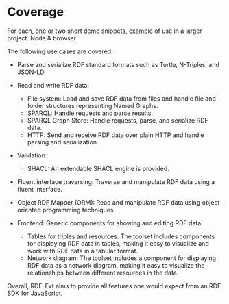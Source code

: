 # Coverage

For each, one or two short demo snippets, example of use in a larger project. Node & browser

The following use cases are covered:

- Parse and serialize RDF standard formats such as Turtle, N-Triples, and JSON-LD.

- Read and write RDF data:

  - File system: Load and save RDF data from files and handle file and folder structures representing Named Graphs.
  - SPARQL: Handle requests and parse results.
  - SPARQL Graph Store: Handle requests, parse, and serialize RDF data.
  - HTTP: Send and receive RDF data over plain HTTP and handle parsing and serialization.

- Validation:

  - SHACL: An extendable SHACL engine is provided.

- Fluent interface traversing: Traverse and manipulate RDF data using a fluent interface.

- Object RDF Mapper (ORM): Read and manipulate RDF data using object-oriented programming techniques.

- Frontend: Generic components for showing and editing RDF data.
  - Tables for triples and resources: The toolset includes components for displaying RDF data in tables, making it easy to visualize and work with RDF data in a tabular format.
  - Network diagram: The toolset includes a component for displaying RDF data as a network diagram, making it easy to visualize the relationships between different resources in the data.

Overall, RDF-Ext aims to provide all features one would expect from an RDF SDK for JavaScript.
